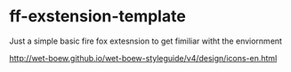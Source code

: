 # ff-exstension-template
Just a simple basic fire fox extesnsion to get fimiliar witht the enviornment

http://wet-boew.github.io/wet-boew-styleguide/v4/design/icons-en.html
